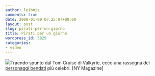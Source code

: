 ```yaml
---
author: leibniz
comments: true
date: 2009-01-09 07:25:07+00:00
layout: post
slug: pirati-per-un-giorno
title: Pirati per un giorno
wordpress_id: 3825
categories:
- video
---
```


![](http://images.nymag.com/images/2/arts/09/01/week1/movies/eyepatchchart090105_9_90.jpg)Traendo spunto dal Tom Cruise di Valkyrie, ecco una rassegna dei [personaggi bendati](http://nymag.com/movies/features/53145/) più celebri.
[NY Magazine]
